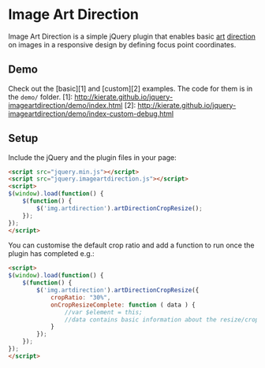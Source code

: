 Image Art Direction
===================

Image Art Direction is a simple jQuery plugin that enables basic [art](http://usecases.responsiveimages.org/)  [direction](http://blog.cloudfour.com/a-framework-for-discussing-responsive-images-solutions/) on images in a responsive design by defining focus point coordinates.

Demo
----

Check out the [basic][1] and [custom][2] examples. The code for them is in the `demo/` folder.
[1]: http://kierate.github.io/jquery-imageartdirection/demo/index.html
[2]: http://kierate.github.io/jquery-imageartdirection/demo/index-custom-debug.html

Setup
-----

Include the jQuery and the plugin files in your page:
```html
<script src="jquery.min.js"></script>
<script src="jquery.imageartdirection.js"></script>
<script>
$(window).load(function() {
	$(function() {
		$('img.artdirection').artDirectionCropResize();
	});
});
</script>
```

You can customise the default crop ratio and add a function to run once the plugin has completed e.g.:
```html
<script>
$(window).load(function() {
	$(function() {
		$('img.artdirection').artDirectionCropResize({
			cropRatio: "30%",
			onCropResizeComplete: function ( data ) {
				//var $element = this;
				//data contains basic information about the resize/crop
			}
		});
	});
});
</script>
```


				
